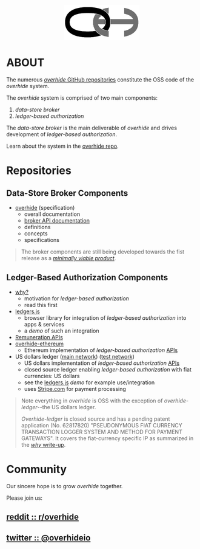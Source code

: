 <p align="center"><a href="https://github.com/overhide"><img src="./.github/logo.png" width="200px"/></a></p>

# ABOUT

The numerous [*overhide* GitHub repositories](https://github.com/overhide) constitute the OSS code of the *overhide* system.

The *overhide* system is comprised of two main components:

1. *data-store broker*
1. *ledger-based authorization*

The *data-store broker* is the main deliverable of *overhide* and drives development of *ledger-based authorization*.

Learn about the system in the [overhide repo](https://github.com/overhide/overhide).

# Repositories

## Data-Store Broker Components

* [overhide](https://github.com/overhide/overhide) (specification)
    * overall documentation
    * [broker API documentation](TBD)
    * definitions
    * concepts
    * specifications

> The broker components are still being developed towards the fist release as a [*minimally viable product*](https://github.com/overhide/overhide/blob/master/docs/mvp.md).    

## Ledger-Based Authorization Components

* [why?](https://github.com/overhide/ledgers.js/blob/master/why/why.md)
    * motivation for *ledger-based authorization*
    * read this first
* [ledgers.js](https://github.com/overhide/ledgers.js)
    * browser library for integration of *ledger-based authorization* into apps & services
    * a *demo* of such an integration
* [Remuneration APIs](https://github.com/overhide/overhide/blob/master/docs/remuneration-api.md)
* [overhide-ethereum](https://github.com/overhide/overhide-ethereum)
    * Ethereum implementation of *ledger-based authorization* [APIs](https://rinkeby.ethereum.overhide.io/swagger.html)
* US dollars ledger ([main network](https://ohledger.com)) ([test network](https://test.ohledger.com))
    * US dollars implementation of *ledger-based authorization* [APIs](https://test.ohledger.com/swagger.html)
    * closed source ledger enabling *ledger-based authorization* with fiat currencies: US dollars
    * see the [ledgers.js](https://github.com/overhide/ledgers.js) *demo* for example use/integration
    * uses [Stripe.com](https://stripe.com) for payment processing
    
> Note everything in *overhide* is OSS with the exception of *overhide-ledger*--the US dollars ledger.
>
> *Overhide-ledger* is closed source and has a pending patent application (No. 62817820) "PSEUDONYMOUS FIAT CURRENCY TRANSACTION LOGGER SYSTEM AND METHOD FOR PAYMENT GATEWAYS".  It covers the fiat-currency specific IP as summarized in the [*why* write-up](https://github.com/overhide/ledgers.js/blob/master/why/why.md#what-does-overhide-ledger-do).

# Community

Our sincere hope is to grow *overhide* together.

Please join us:

## [reddit :: r/overhide](https://www.reddit.com/r/overhide/)

## [twitter :: @overhideio](https://twitter.com/overhideio)